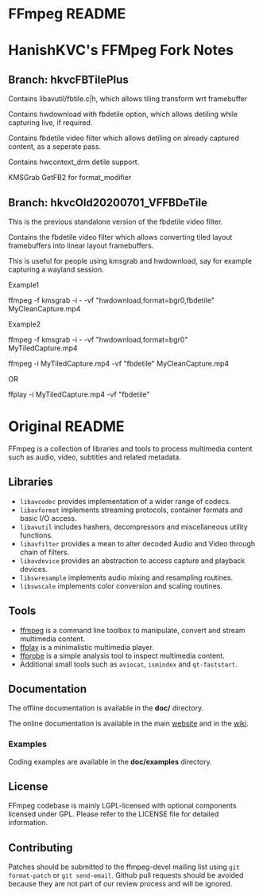 FFmpeg README
=============

# HanishKVC's FFMpeg Fork Notes

## Branch: hkvcFBTilePlus

Contains libavutil/fbtile.c|h, which allows tiling transform wrt framebuffer

Contains hwdownload with fbdetile option, which allows detiling while capturing
live, if required.

Contains fbdetile video filter which allows detiling on already captured content,
as a seperate pass.

Contains hwcontext_drm detile support.

KMSGrab GetFB2 for format_modifier

## Branch: hkvcOld20200701_VFFBDeTile

This is the previous standalone version of the fbdetile video filter.

Contains the fbdetile video filter which allows converting tiled layout framebuffers
into linear layout framebuffers.

This is useful for people using kmsgrab and hwdownload, say for example capturing a
wayland session.

Example1

ffmpeg -f kmsgrab -i - -vf "hwdownload,format=bgr0,fbdetile" MyCleanCapture.mp4

Example2

ffmpeg -f kmsgrab -i - -vf "hwdownload,format=bgr0" MyTiledCapture.mp4

ffmpeg -i MyTiledCapture.mp4 -vf "fbdetile" MyCleanCapture.mp4

OR

ffplay -i MyTiledCapture.mp4 -vf "fbdetile"


# Original README

FFmpeg is a collection of libraries and tools to process multimedia content
such as audio, video, subtitles and related metadata.

## Libraries

* `libavcodec` provides implementation of a wider range of codecs.
* `libavformat` implements streaming protocols, container formats and basic I/O access.
* `libavutil` includes hashers, decompressors and miscellaneous utility functions.
* `libavfilter` provides a mean to alter decoded Audio and Video through chain of filters.
* `libavdevice` provides an abstraction to access capture and playback devices.
* `libswresample` implements audio mixing and resampling routines.
* `libswscale` implements color conversion and scaling routines.

## Tools

* [ffmpeg](https://ffmpeg.org/ffmpeg.html) is a command line toolbox to
  manipulate, convert and stream multimedia content.
* [ffplay](https://ffmpeg.org/ffplay.html) is a minimalistic multimedia player.
* [ffprobe](https://ffmpeg.org/ffprobe.html) is a simple analysis tool to inspect
  multimedia content.
* Additional small tools such as `aviocat`, `ismindex` and `qt-faststart`.

## Documentation

The offline documentation is available in the **doc/** directory.

The online documentation is available in the main [website](https://ffmpeg.org)
and in the [wiki](https://trac.ffmpeg.org).

### Examples

Coding examples are available in the **doc/examples** directory.

## License

FFmpeg codebase is mainly LGPL-licensed with optional components licensed under
GPL. Please refer to the LICENSE file for detailed information.

## Contributing

Patches should be submitted to the ffmpeg-devel mailing list using
`git format-patch` or `git send-email`. Github pull requests should be
avoided because they are not part of our review process and will be ignored.
